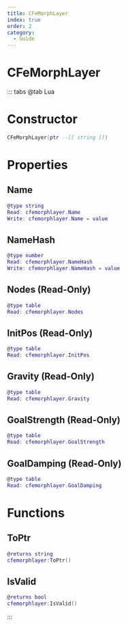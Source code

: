 ```yaml
---
title: CFeMorphLayer
index: true
order: 2
category:
  - Guide
---
```


# CFeMorphLayer

::: tabs
@tab Lua
# Constructor
```lua
CFeMorphLayer(ptr --[[ string ]])
```
# Properties
## Name 
```lua
@type string
Read: cfemorphlayer.Name
Write: cfemorphlayer.Name = value
```
## NameHash 
```lua
@type number
Read: cfemorphlayer.NameHash
Write: cfemorphlayer.NameHash = value
```
## Nodes (Read-Only)
```lua
@type table
Read: cfemorphlayer.Nodes
```
## InitPos (Read-Only)
```lua
@type table
Read: cfemorphlayer.InitPos
```
## Gravity (Read-Only)
```lua
@type table
Read: cfemorphlayer.Gravity
```
## GoalStrength (Read-Only)
```lua
@type table
Read: cfemorphlayer.GoalStrength
```
## GoalDamping (Read-Only)
```lua
@type table
Read: cfemorphlayer.GoalDamping
```
# Functions
## ToPtr
```lua
@returns string
cfemorphlayer:ToPtr()
```
## IsValid
```lua
@returns bool
cfemorphlayer:IsValid()
```

:::